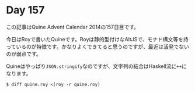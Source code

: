 # Day 157

この記事はQuine Advent Calendar 2014の157日目です。

今日はRoyで書いたQuineです。Royは静的型付けなAltJSで、モナド構文等を持っているのが特徴です。かなりよくできてると思うのですが、最近は活発でないのが弱点です。

Quineはやっぱり`JSON.stringify`なのですが、文字列の結合はHaskell流に`++`になります。

```console
$ diff quine.roy <(roy -r quine.roy)
```
